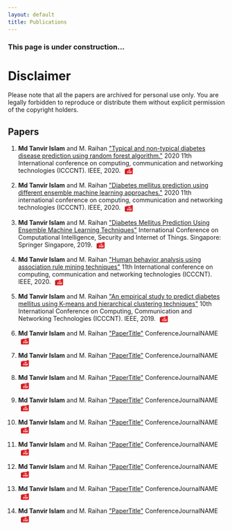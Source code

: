 ```yaml
---
layout: default
title: Publications
---
```

### This page is under construction...
# Disclaimer 
Please note that all the papers are archived for personal use only. You are legally forbidden to reproduce or distribute them without explicit permission of the copyright holders.


## Papers
1. <strong>Md Tanvir Islam</strong> and M. Raihan <a href="https://ieeexplore.ieee.org/abstract/document/9225430" target="_blank">"Typical and non-typical diabetes disease prediction using random forest algorithm."</a> 2020 11th International conference on computing, communication and networking technologies (ICCCNT). IEEE, 2020.
   <a href="/assets/papers/TOPIK.pdf" target="_blank"><img src="https://raw.githubusercontent.com/tanvirnwu/tanvirnwu.github.io/main/assets/icons/PDF_Icon.png" alt="PDF" class="pdf-icon"></a>
   
2. <strong>Md Tanvir Islam</strong> and M. Raihan <a href="https://ieeexplore.ieee.org/abstract/document/9225551" target="_blank">"Diabetes mellitus prediction using different ensemble machine learning approaches."</a> 2020 11th international conference on computing, communication and networking technologies (ICCCNT). IEEE, 2020.
   <a href="PDFurlLINK" target="_blank"><img src="https://raw.githubusercontent.com/tanvirnwu/tanvirnwu.github.io/main/assets/icons/PDF_Icon.png" class="pdf-icon"></a>
   
3. <strong>Md Tanvir Islam</strong> and M. Raihan <a href="https://link.springer.com/chapter/10.1007/978-981-15-3666-3_37" target="_blank">"Diabetes Mellitus Prediction Using Ensemble Machine Learning Techniques"</a> International Conference on Computational Intelligence, Security and Internet of Things. Singapore: Springer Singapore, 2019.
   <a href="PDFurlLINK" target="_blank"><img src="https://raw.githubusercontent.com/tanvirnwu/tanvirnwu.github.io/main/assets/icons/PDF_Icon.png" class="pdf-icon"></a>
   
4. <strong>Md Tanvir Islam</strong> and M. Raihan <a href="https://ieeexplore.ieee.org/abstract/document/9225662" target="_blank">"Human behavior analysis using association rule mining techniques"</a> 11th International conference on computing, communication and networking technologies (ICCCNT). IEEE, 2020.
   <a href="PDFurlLINK" target="_blank"><img src="https://raw.githubusercontent.com/tanvirnwu/tanvirnwu.github.io/main/assets/icons/PDF_Icon.png" class="pdf-icon"></a>

5. <strong>Md Tanvir Islam</strong> and M. Raihan <a href="https://ieeexplore.ieee.org/abstract/document/8944552" target="_blank">"An empirical study to predict diabetes mellitus using K-means and hierarchical clustering techniques"</a> 10th International Conference on Computing, Communication and Networking Technologies (ICCCNT). IEEE, 2019.
   <a href="PDFurlLINK" target="_blank"><img src="https://raw.githubusercontent.com/tanvirnwu/tanvirnwu.github.io/main/assets/icons/PDF_Icon.png" class="pdf-icon"></a>

3. <strong>Md Tanvir Islam</strong> and M. Raihan <a href="ConferenceLINK" target="_blank">"PaperTitle"</a> ConferenceJournalNAME
   <a href="PDFurlLINK" target="_blank"><img src="https://raw.githubusercontent.com/tanvirnwu/tanvirnwu.github.io/main/assets/icons/PDF_Icon.png" class="pdf-icon"></a>

3. <strong>Md Tanvir Islam</strong> and M. Raihan <a href="ConferenceLINK" target="_blank">"PaperTitle"</a> ConferenceJournalNAME
   <a href="PDFurlLINK" target="_blank"><img src="https://raw.githubusercontent.com/tanvirnwu/tanvirnwu.github.io/main/assets/icons/PDF_Icon.png" class="pdf-icon"></a>

3. <strong>Md Tanvir Islam</strong> and M. Raihan <a href="ConferenceLINK" target="_blank">"PaperTitle"</a> ConferenceJournalNAME
   <a href="PDFurlLINK" target="_blank"><img src="https://raw.githubusercontent.com/tanvirnwu/tanvirnwu.github.io/main/assets/icons/PDF_Icon.png" class="pdf-icon"></a>

3. <strong>Md Tanvir Islam</strong> and M. Raihan <a href="ConferenceLINK" target="_blank">"PaperTitle"</a> ConferenceJournalNAME
   <a href="PDFurlLINK" target="_blank"><img src="https://raw.githubusercontent.com/tanvirnwu/tanvirnwu.github.io/main/assets/icons/PDF_Icon.png" class="pdf-icon"></a>

3. <strong>Md Tanvir Islam</strong> and M. Raihan <a href="ConferenceLINK" target="_blank">"PaperTitle"</a> ConferenceJournalNAME
   <a href="PDFurlLINK" target="_blank"><img src="https://raw.githubusercontent.com/tanvirnwu/tanvirnwu.github.io/main/assets/icons/PDF_Icon.png" class="pdf-icon"></a>

3. <strong>Md Tanvir Islam</strong> and M. Raihan <a href="ConferenceLINK" target="_blank">"PaperTitle"</a> ConferenceJournalNAME
   <a href="PDFurlLINK" target="_blank"><img src="https://raw.githubusercontent.com/tanvirnwu/tanvirnwu.github.io/main/assets/icons/PDF_Icon.png" class="pdf-icon"></a>

3. <strong>Md Tanvir Islam</strong> and M. Raihan <a href="ConferenceLINK" target="_blank">"PaperTitle"</a> ConferenceJournalNAME
   <a href="PDFurlLINK" target="_blank"><img src="https://raw.githubusercontent.com/tanvirnwu/tanvirnwu.github.io/main/assets/icons/PDF_Icon.png" class="pdf-icon"></a>

3. <strong>Md Tanvir Islam</strong> and M. Raihan <a href="ConferenceLINK" target="_blank">"PaperTitle"</a> ConferenceJournalNAME
   <a href="PDFurlLINK" target="_blank"><img src="https://raw.githubusercontent.com/tanvirnwu/tanvirnwu.github.io/main/assets/icons/PDF_Icon.png" class="pdf-icon"></a>

3. <strong>Md Tanvir Islam</strong> and M. Raihan <a href="ConferenceLINK" target="_blank">"PaperTitle"</a> ConferenceJournalNAME
   <a href="PDFurlLINK" target="_blank"><img src="https://raw.githubusercontent.com/tanvirnwu/tanvirnwu.github.io/main/assets/icons/PDF_Icon.png" class="pdf-icon"></a>


<!-- Add more publications as needed -->

<style>
  .pdf-icon {
    width: 20px;
    height: 20px;
    vertical-align: middle;
    margin-left: 5px;
  }
</style>
